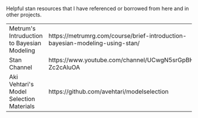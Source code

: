 Helpful stan resources that I have referenced or borrowed from here and in other projects.

<table style="width:100%">
  <tr>
    <td>Metrum's Intruduction to Bayesian Modeling</td>
    <td>https://metrumrg.com/course/brief-introduction-bayesian-modeling-using-stan/</td>
    <td>Stan Case Studies</td>
    <td>https://mc-stan.org/users/documentation/case-studies.html</td>
  </tr>
  <tr>
    <td>Stan Channel</td>
    <td>https://www.youtube.com/channel/UCwgN5srGpBH4M-Zc2cAluOA</td>
    <td>StatisticalRethinkingJulia</td>
    <td>https://github.com/StatisticalRethinkingJulia</td>  
  </tr>
  <tr>
    <td>Aki Vehtari's Model Selection Materials</td>
    <td>https://github.com/avehtari/modelselection</td>
    <td>Bayesian Methods for Hackers</td>
    <td>https://nbviewer.jupyter.org/github/CamDavidsonPilon/Probabilistic-Programming-and-Bayesian-Methods-for-Hackers/tree/master//td>
  </tr>
</table>
